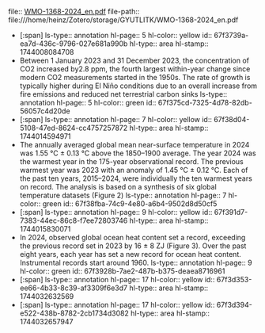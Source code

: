 file:: [WMO-1368-2024_en.pdf](file:///home/heinz/Zotero/storage/GYUTLITK/WMO-1368-2024_en.pdf)
file-path:: file:///home/heinz/Zotero/storage/GYUTLITK/WMO-1368-2024_en.pdf

- [:span]
  ls-type:: annotation
  hl-page:: 5
  hl-color:: yellow
  id:: 67f3739a-ea7d-436c-9796-027e681a990b
  hl-type:: area
  hl-stamp:: 1744008084708
- Between 1 January 2023 and 31 December 2023, the concentration of CO2 increased by2.8 ppm, the fourth largest within-year change since modern CO2 measurements started in the 1950s. The rate of growth is typically higher during El Niño conditions due to an overall increase from fire emissions and reduced net terrestrial carbon sinks 
  ls-type:: annotation
  hl-page:: 5
  hl-color:: green
  id:: 67f375cd-7325-4d78-82db-56057c4d20de
- [:span]
  ls-type:: annotation
  hl-page:: 7
  hl-color:: yellow
  id:: 67f38d04-5108-47ed-8624-cc4757257872
  hl-type:: area
  hl-stamp:: 1744014594971
- The annually averaged global mean near-surface temperature in 2024 was 1.55 °C ± 0.13 °C above the 1850–1900 average. The year 2024 was the warmest year in the 175-year observational record. The previous warmest year was 2023 with an anomaly of 1.45 °C ± 0.12 °C. Each of the past ten years, 2015–2024, were individually the ten warmest years on record. The analysis is based on a synthesis of six global temperature datasets (Figure 2)
  ls-type:: annotation
  hl-page:: 7
  hl-color:: green
  id:: 67f38fba-74c9-4e80-a6b4-9502d8d50cf5
- [:span]
  ls-type:: annotation
  hl-page:: 9
  hl-color:: yellow
  id:: 67f391d7-7383-44ec-86c8-f7ee72803746
  hl-type:: area
  hl-stamp:: 1744015830071
- In 2024, observed global ocean heat content set a record, exceeding the previous record set in 2023 by 16 ± 8 ZJ (Figure 3). Over the past eight years, each year has set a new record for ocean heat content. Instrumental records start around 1960.
  ls-type:: annotation
  hl-page:: 9
  hl-color:: green
  id:: 67f3928b-7ae2-487b-b375-deaea8716961
- [:span]
  ls-type:: annotation
  hl-page:: 17
  hl-color:: yellow
  id:: 67f3d353-ee66-4b33-8c39-af3309f6e3d7
  hl-type:: area
  hl-stamp:: 1744032632569
- [:span]
  ls-type:: annotation
  hl-page:: 17
  hl-color:: yellow
  id:: 67f3d394-e522-438b-8782-2cb1734d3082
  hl-type:: area
  hl-stamp:: 1744032657947